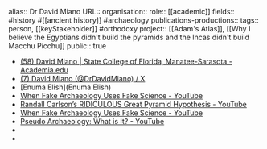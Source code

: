 alias:: Dr David Miano
URL::
organisation::
role:: [[academic]] 
fields:: #history #[[ancient history]] #archaeology 
publications-productions:: 
tags:: person, [[keyStakeholder]] #orthodoxy 
project:: [[Adam's Atlas]], [[Why I believe the Egyptians didn't build the pyramids and the Incas didn't build Macchu Picchu]] 
public:: true

- [(58) David Miano | State College of Florida, Manatee-Sarasota - Academia.edu](https://scf.academia.edu/DMiano)
- [(7) David Miano (@DrDavidMiano) / X](https://twitter.com/DrDavidMiano)
- [Enuma Elish](Enuma Elish)
- [When Fake Archaeology Uses Fake Science - YouTube](https://www.youtube.com/watch?v=j0OMxE_D1pE)
- [Randall Carlson’s RIDICULOUS Great Pyramid Hypothesis - YouTube](https://www.youtube.com/watch?v=VltvNUA9Mb0)
- [When Fake Archaeology Uses Fake Science - YouTube](https://www.youtube.com/watch?v=j0OMxE_D1pE)
- [Pseudo Archaeology: What is It? - YouTube](https://www.youtube.com/watch?v=hnoImxaa69g)
-
-